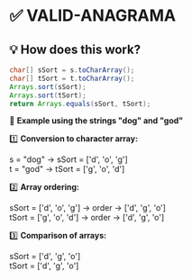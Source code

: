 # ✅ VALID-ANAGRAMA

## 💡 **How does this work?**
```java
char[] sSort = s.toCharArray(); 
char[] tSort = t.toCharArray(); 
Arrays.sort(sSort); 
Arrays.sort(tSort); 
return Arrays.equals(sSort, tSort);
```

🧪 **Example using the strings "dog" and "god"**

1️⃣ **Conversion to character array:**

s = "dog" → sSort = ['d', 'o', 'g']  
t = "god" → tSort = ['g', 'o', 'd']  

2️⃣ **Array ordering:**

sSort = ['d', 'o', 'g'] → order → ['d', 'g', 'o']  
tSort = ['g', 'o', 'd'] → order → ['d', 'g', 'o']  

3️⃣ **Comparison of arrays:**

sSort = ['d', 'g', 'o']  
tSort = ['d', 'g', 'o']  
